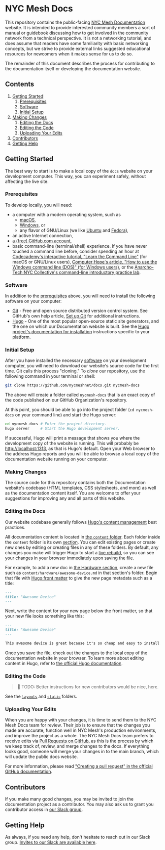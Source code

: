 # NYC Mesh Docs

This repository contains the public-facing [NYC Mesh Documentation](https://docs.nycmesh.net/) website. It is intended to provide interested community members a sort of manual or guidebook discussing how to get involved in the community network from a technical perspective. It is not a networking tutorial, and does assume that readers have some familiarity with basic networking concepts, but we strive to provide external links suggested educational resources for newcomers when it makes sense for us to do so.

The remainder of this document describes the process for contributing to the documentation itself or developing the documentation website.

## Contents

1. [Getting Started](#getting-started)
    1. [Prerequisites](#prerequisites)
    1. [Software](#software)
    1. [Initial Setup](#initial-setup)
1. [Making Changes](#making-changes)
    1. [Editing the Docs](#editing-the-docs)
    1. [Editing the Code](#editing-the-code)
    1. [Uploading Your Edits](#uploading-your-edits)
1. [Contributors](#contributors)
1. [Getting Help](#getting-help)

## Getting Started

The best way to start is to make a local copy of the `docs` website on your development computer. This way, you can experiment safely, without affecting the live site.

### Prerequisites

To develop locally, you will need:

* a computer with a modern operating system, such as
    * [macOS](https://www.apple.com/macos/),
    * [Windows](https://www.microsoft.com/windows/), or
    * any flavor of GNU/Linux (we like [Ubuntu](https://ubuntu.com/download/desktop) and [Fedora](https://getfedora.org/workstation/)),
* an active Internet connection,
* [a (free) GitHub.com account](https://github.com/join),
* basic command-line (terminal/shell) experience. If you have never touched a command line before, consider spending an hour at [Codecademy's interactive tutorial, "Learn the Command Line"](https://www.codecademy.com/learn/learn-the-command-line) (for macOS or GNU/Linux users), [Computer Hope's article, "How to use the Windows command line (DOS)" (for Windows users)](http://www.computerhope.com/issues/chusedos.htm), or the [Anarcho-Tech NYC Collective's command-line introductory practice lab](https://github.com/AnarchoTechNYC/meta/blob/master/train-the-trainers/practice-labs/securing-a-shell-account-on-a-shared-server/README.md).

### Software

In addition to the [prerequisites](#prerequisites) above, you will need to install the following software on your computer:

* [Git](https://git-scm.com/) - Free and open source distributed version control system. See GitHub's own help article, [Set up Git](https://help.github.com/en/articles/set-up-git) for additional instructions.
* [Hugo](https://gohugo.io/) - One of the most popular open-source static site generators, and the one on which our Documentation website is built. See the [Hugo project's documentation for installation](https://gohugo.io/getting-started/installing/) instructions specific to your platform.

### Initial Setup

After you have installed the necessary [software](#software) on your development computer, you will need to download our website's source code for the first time. Git calls this process "cloning." To *clone* our repository, use the following command in your terminal or shell:

```bash
git clone https://github.com/nycmeshnet/docs.git nycmesh-docs
```

The above will create a folder called `nycmesh-docs` that is an exact copy of the code published on our GitHub Organization's repository.

At this point, you should be able to go into the project folder (`cd nycmesh-docs` on your command line) and start the Hugo server:

```bash
cd nycmesh-docs # Enter the project directory.
hugo server     # Start the Hugo development server.
```

If successful, Hugo will print a message that shows you where the development copy of the website is running. This will probably be [http://localhost:1313](http://localhost:1313/), as that is Hugo's default. Open your Web browser to the address Hugo reports and you will be able to browse a local copy of the documentation website running on your computer.

### Making Changes

The source code for this repository contains both the Documentation website's codebase (HTML templates, CSS stylesheets, and more) as well as the documentation content itself. You are welcome to offer your suggestions for improving any and all parts of this website.

### Editing the Docs

Our website codebase generally follows [Hugo's content management](https://gohugo.io/content-management/) best practices.

All documentation content is located in [the `content` folder](content/). Each folder inside the `content` folder is its own [section](https://gohugo.io/content-management/sections/). You can edit existing pages or create new ones by editing or creating files in any of these folders. By default, any changes you make will trigger Hugo to start a [live rebuild](https://gohugo.io/getting-started/usage/#livereload), so you can see your changes in your browser immediately upon saving the file.

For example, to add a new doc in [the Hardware section](content/hardware/), create a new file such as `content/hardware/awesome-device.md` in that section's folder. Begin that file with [Hugo front matter](https://gohugo.io/content-management/front-matter/) to give the new page metadata such as a title:

```markdown
---
title: "Awesome Device"
---
```

Next, write the content for your new page below the front matter, so that your new file looks something like this:

```markdown
---
title: "Awesome Device"
---

This awesome device is great because it's so cheap and easy to install!
```

Once you save the file, check out the changes to the local copy of the documentation website in your browser. To learn more about editing content in Hugo, refer to [the official Hugo documentation](https://gohugo.io/documentation/).

### Editing the Code

> :construction: TODO: Better instructions for new contributors would be nice, here.

See the [`layouts`](layouts/) and [`static`](static/) folders.

### Uploading Your Edits

When you are happy with your changes, it is time to send them to the NYC Mesh Docs team for review. Their job is to ensure that the changes you made are accurate, function well in NYC Mesh's production environments, and improve the project as a whole. The NYC Mesh Docs team prefers to receive edits via [Pull Requests on GitHub](https://help.github.com/en/articles/about-pull-requests), as this is the process by which we keep track of, review, and merge changes to the docs. If everything looks good, someone will merge your changes in to the main branch, which will update the public docs website.

For more information, please read ["Creating a pull request" in the official GitHub documentation](https://help.github.com/en/articles/creating-a-pull-request).

## Contributors

If you make many good changes, you may be invited to join the documentation project as a contributor. You may also ask us to grant you contributor access in [our Slack group](https://nycmesh.slack.com).

## Getting Help

As always, if you need any help, don't hesitate to reach out in our Slack group. [Invites to our Slack are available here](https://join.slack.com/t/nycmesh/shared_invite/enQtNDk0NDA4OTAyNDY0LTU5NWMyODY5ZTYyMDY2NzgzOTJmZjFmZTg3YWRjYjE0M2EyMzlhNDE3YmIxZmZhYTZmNjIwNTVkMDIwMjI2ZDg).
